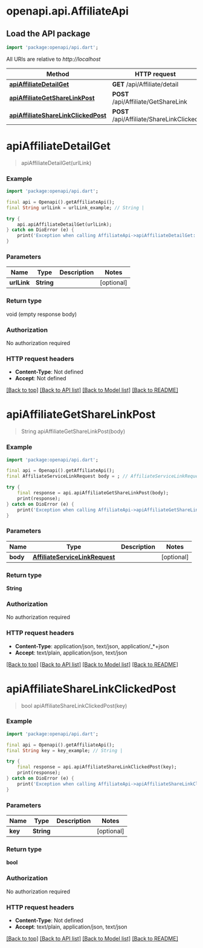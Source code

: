 # openapi.api.AffiliateApi

## Load the API package
```dart
import 'package:openapi/api.dart';
```

All URIs are relative to *http://localhost*

Method | HTTP request | Description
------------- | ------------- | -------------
[**apiAffiliateDetailGet**](AffiliateApi.md#apiaffiliatedetailget) | **GET** /api/Affiliate/detail | 
[**apiAffiliateGetShareLinkPost**](AffiliateApi.md#apiaffiliategetsharelinkpost) | **POST** /api/Affiliate/GetShareLink | 
[**apiAffiliateShareLinkClickedPost**](AffiliateApi.md#apiaffiliatesharelinkclickedpost) | **POST** /api/Affiliate/ShareLinkClicked | 


# **apiAffiliateDetailGet**
> apiAffiliateDetailGet(urlLink)



### Example
```dart
import 'package:openapi/api.dart';

final api = Openapi().getAffiliateApi();
final String urlLink = urlLink_example; // String | 

try {
    api.apiAffiliateDetailGet(urlLink);
} catch on DioError (e) {
    print('Exception when calling AffiliateApi->apiAffiliateDetailGet: $e\n');
}
```

### Parameters

Name | Type | Description  | Notes
------------- | ------------- | ------------- | -------------
 **urlLink** | **String**|  | [optional] 

### Return type

void (empty response body)

### Authorization

No authorization required

### HTTP request headers

 - **Content-Type**: Not defined
 - **Accept**: Not defined

[[Back to top]](#) [[Back to API list]](../README.md#documentation-for-api-endpoints) [[Back to Model list]](../README.md#documentation-for-models) [[Back to README]](../README.md)

# **apiAffiliateGetShareLinkPost**
> String apiAffiliateGetShareLinkPost(body)



### Example
```dart
import 'package:openapi/api.dart';

final api = Openapi().getAffiliateApi();
final AffiliateServiceLinkRequest body = ; // AffiliateServiceLinkRequest | 

try {
    final response = api.apiAffiliateGetShareLinkPost(body);
    print(response);
} catch on DioError (e) {
    print('Exception when calling AffiliateApi->apiAffiliateGetShareLinkPost: $e\n');
}
```

### Parameters

Name | Type | Description  | Notes
------------- | ------------- | ------------- | -------------
 **body** | [**AffiliateServiceLinkRequest**](AffiliateServiceLinkRequest.md)|  | [optional] 

### Return type

**String**

### Authorization

No authorization required

### HTTP request headers

 - **Content-Type**: application/json, text/json, application/_*+json
 - **Accept**: text/plain, application/json, text/json

[[Back to top]](#) [[Back to API list]](../README.md#documentation-for-api-endpoints) [[Back to Model list]](../README.md#documentation-for-models) [[Back to README]](../README.md)

# **apiAffiliateShareLinkClickedPost**
> bool apiAffiliateShareLinkClickedPost(key)



### Example
```dart
import 'package:openapi/api.dart';

final api = Openapi().getAffiliateApi();
final String key = key_example; // String | 

try {
    final response = api.apiAffiliateShareLinkClickedPost(key);
    print(response);
} catch on DioError (e) {
    print('Exception when calling AffiliateApi->apiAffiliateShareLinkClickedPost: $e\n');
}
```

### Parameters

Name | Type | Description  | Notes
------------- | ------------- | ------------- | -------------
 **key** | **String**|  | [optional] 

### Return type

**bool**

### Authorization

No authorization required

### HTTP request headers

 - **Content-Type**: Not defined
 - **Accept**: text/plain, application/json, text/json

[[Back to top]](#) [[Back to API list]](../README.md#documentation-for-api-endpoints) [[Back to Model list]](../README.md#documentation-for-models) [[Back to README]](../README.md)

